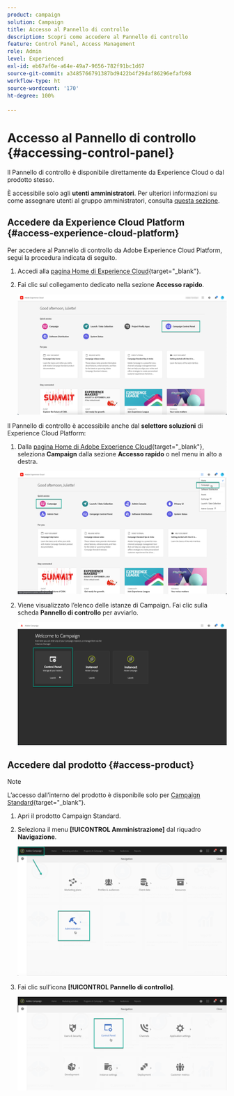 ```yaml
---
product: campaign
solution: Campaign
title: Accesso al Pannello di controllo
description: Scopri come accedere al Pannello di controllo
feature: Control Panel, Access Management
role: Admin
level: Experienced
exl-id: eb67af6e-a64e-49a7-9656-782f91bc1d67
source-git-commit: a3485766791387bd9422b4f29daf86296efafb98
workflow-type: ht
source-wordcount: '170'
ht-degree: 100%

---
```


# Accesso al Pannello di controllo {#accessing-control-panel}

Il Pannello di controllo è disponibile direttamente da Experience Cloud o dal prodotto stesso.

È accessibile solo agli **utenti amministratori**. Per ulteriori informazioni su come assegnare utenti al gruppo amministratori, consulta [questa sezione](../../discover/using/managing-permissions.md).

## Accedere da Experience Cloud Platform {#access-experience-cloud-platform}

Per accedere al Pannello di controllo da Adobe Experience Cloud Platform, segui la procedura indicata di seguito.

1. Accedi alla [pagina Home di Experience Cloud](https://experiencecloud.adobe.com/){target="_blank"}.

1. Fai clic sul collegamento dedicato nella sezione **Accesso rapido**.

   ![](assets/do-not-localize/quickaccess.png)

Il Pannello di controllo è accessibile anche dal **selettore soluzioni** di Experience Cloud Platform:

1. Dalla [pagina Home di Adobe Experience Cloud](https://experiencecloud.adobe.com/){target="_blank"}, seleziona **Campaign** dalla sezione **Accesso rapido** o nel menu in alto a destra.

   ![](assets/do-not-localize/control_panel_access1.png)

1. Viene visualizzato l’elenco delle istanze di Campaign. Fai clic sulla scheda **Pannello di controllo** per avviarlo.

   ![](assets/do-not-localize/control_panel_access2.png)

## Accedere dal prodotto {#access-product}

>[!NOTE]
>
>L’accesso dall’interno del prodotto è disponibile solo per [Campaign Standard](https://experienceleague.adobe.com/docs/campaign-standard/using/campaign-standard-home.html?lang=it){target="_blank"}.

1. Apri il prodotto Campaign Standard.

1. Seleziona il menu **[!UICONTROL Amministrazione]** dal riquadro **Navigazione**.

   ![](assets/control_panel_access3.png)

1. Fai clic sull’icona **[!UICONTROL Pannello di controllo]**.

   ![](assets/control_panel_access4.png)
